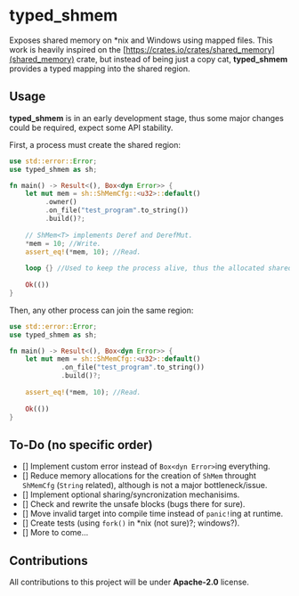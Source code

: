 # typed_shmem
Exposes shared memory on *nix and Windows using mapped files. This work is heavily inspired on the [https://crates.io/crates/shared_memory](shared_memory) crate, but instead of being just a copy cat, **typed_shmem** provides a typed mapping into the shared region.

## Usage
**typed_shmem** is in an early development stage, thus some major changes could be required, expect some API stability.

First, a process must create the shared region:
```rust
use std::error::Error;
use typed_shmem as sh;

fn main() -> Result<(), Box<dyn Error>> {
    let mut mem = sh::ShMemCfg::<u32>::default()
         .owner()
         .on_file("test_program".to_string())
         .build()?;
    
    // ShMem<T> implements Deref and DerefMut.
    *mem = 10; //Write.
    assert_eq!(*mem, 10); //Read.
    
    loop {} //Used to keep the process alive, thus the allocated shared memory too.
    
    Ok(())
}
```

Then, any other process can join the same region:
```rust
use std::error::Error;
use typed_shmem as sh;

fn main() -> Result<(), Box<dyn Error>> {
    let mut mem = sh::ShMemCfg::<u32>::default()
             .on_file("test_program".to_string())
             .build()?;
    
    assert_eq!(*mem, 10); //Read.
    
    Ok(())
}
```
## To-Do (no specific order)
- [] Implement custom error instead of `Box<dyn Error>`ing everything.
- [] Reduce memory allocations for the creation of `ShMem` throught `ShMemCfg` (`String` related), although is not a major bottleneck/issue.
- [] Implement optional sharing/syncronization mechanisims.
- [] Check and rewrite the unsafe blocks (bugs there for sure).
- [] Move invalid target into compile time instead of `panic!`ing at runtime.
- [] Create tests (using `fork()` in *nix (not sure)?; windows?).
- [] More to come...

## Contributions
All contributions to this project will be under **Apache-2.0** license.
